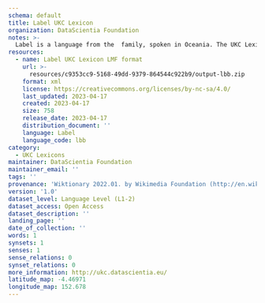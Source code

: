 ```yaml
---
schema: default
title: Label UKC Lexicon
organization: DataScientia Foundation
notes: >-
  Label is a language from the  family, spoken in Oceania. The UKC Lexicon of Label is represented as a lexico-semantic network. It consists of words, word senses, synsets, as well as sense-level and synset-level relationships.
resources:
  - name: Label UKC Lexicon LMF format
    url: >-
      resources/c9353cc9-5168-49dd-9379-864544c922b9/output-lbb.zip
    format: xml
    license: https://creativecommons.org/licenses/by-nc-sa/4.0/
    last_updated: 2023-04-17
    created: 2023-04-17
    size: 758
    release_date: 2023-04-17
    distribution_document: ''
    language: Label
    language_code: lbb
category:
  - UKC Lexicons
maintainer: DataScientia Foundation
maintainer_email: ''
tags: ''
provenance: 'Wiktionary 2022.01. by Wikimedia Foundation (http://en.wiktionary.org); Princeton WordNet 2.1 by Princeton University (https://wordnet.princeton.edu)'
version: '1.0'
dataset_level: Language Level (L1-2)
dataset_access: Open Access
dataset_description: ''
landing_page: ''
date_of_collection: ''
words: 1
synsets: 1
senses: 1
sense_relations: 0
synset_relations: 0
more_information: http://ukc.datascientia.eu/
latitude_map: -4.46971
longitude_map: 152.678
---
```

